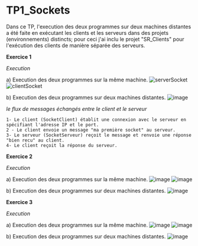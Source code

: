 # TP1_Sockets

Dans ce TP,  l'execution des deux programmes sur deux machines distantes a été faite en exécutant les clients et les serveurs dans des projets (environnements) distincts; pour ceci j'ai inclu le projet "SR_Clients" pour l'exécution des clients de manière séparée des serveurs.


**Exercice 1**

*Execution*

  a) Execution des deux programmes sur la même machine.
  ![serverSocket](https://github.com/jazz-codes/TP1_Sockets/assets/152726047/6f3cc953-2a19-4dd2-a38b-8ac9b08310a2)
  ![clientSocket](https://github.com/jazz-codes/TP1_Sockets/assets/152726047/cbc6bc00-1977-4acb-ba56-dbfacb09b7b6)


  b) Execution des deux programmes sur deux machines distantes.
  ![image](https://github.com/jazz-codes/TP1_Sockets/assets/152726047/26123518-9972-41c5-9d78-1e049b22c0ae)


  *le flux de messages échangés entre le client et le serveur*
  
    1- Le client (SocketClient) établit une connexion avec le serveur en spécifiant l'adresse IP et le port.
    2 - Le client envoie un message "ma première socket" au serveur.
    3- Le serveur (SocketServeur) reçoit le message et renvoie une réponse "bien recu" au client.
    4- Le client reçoit la réponse du serveur.

**Exercice 2**

*Execution*

  a) Execution des deux programmes sur la même machine.
  ![image](https://github.com/jazz-codes/TP1_Sockets/assets/152726047/3b933a9a-6bf0-491d-8793-1d1d782d864b)
  ![image](https://github.com/jazz-codes/TP1_Sockets/assets/152726047/8fbe63af-8d5d-411f-bf4b-a4d138511397)


  b) Execution des deux programmes sur deux machines distantes.
  ![image](https://github.com/jazz-codes/TP1_Sockets/assets/152726047/d859b75a-7ed0-4fdb-b5e2-f2157ec9d7c9)

  
**Exercice 3**

*Execution*

  a) Execution des deux programmes sur la même machine.
  ![image](https://github.com/jazz-codes/TP1_Sockets/assets/152726047/ab45b214-50a2-46a2-85f8-939691005ad3)
  ![image](https://github.com/jazz-codes/TP1_Sockets/assets/152726047/78d82938-62e2-4851-9bed-66cfe5517bdc)




  b) Execution des deux programmes sur deux machines distantes.
  ![image](https://github.com/jazz-codes/TP1_Sockets/assets/152726047/1f5824e9-f500-4688-bac1-c699e135f734)

  

  

